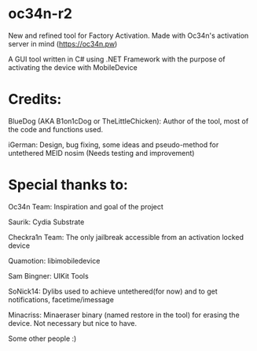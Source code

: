 # oc34n-r2
New and refined tool for Factory Activation. Made with Oc34n's activation server in mind (https://oc34n.pw)

A GUI tool written in C# using .NET Framework with the purpose of activating the device with MobileDevice
# Credits:

BlueDog (AKA B1on1cDog or TheLittleChicken): Author of the tool, most of the code and functions used.

iGerman: Design, bug fixing, some ideas and pseudo-method for untethered MEID nosim (Needs testing and improvement)

# Special thanks to:

Oc34n Team: Inspiration and goal of the project

Saurik: Cydia Substrate

Checkra1n Team: The only jailbreak accessible from an activation locked device

Quamotion: libimobiledevice

Sam Bingner: UIKit Tools

SoNick14: Dylibs used to achieve untethered(for now) and to get notifications, facetime/imessage

Minacriss: Minaeraser binary (named restore in the tool) for erasing the device. Not necessary but nice to have.

Some other people :)
